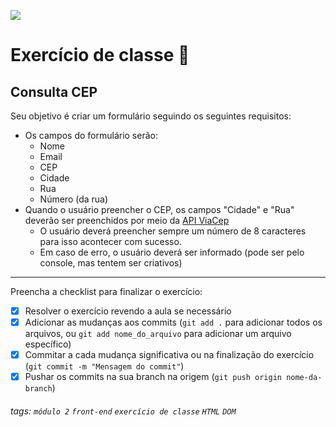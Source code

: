 ![](https://i.imgur.com/xG74tOh.png)

# Exercício de classe 🏫

## Consulta CEP

Seu objetivo é criar um formulário seguindo os seguintes requisitos:
- Os campos do formulário serão:
    - Nome
    - Email
    - CEP
    - Cidade
    - Rua
    - Número (da rua)
- Quando o usuário preencher o CEP, os campos "Cidade" e "Rua" deverão ser preenchidos por meio da [API ViaCep](https://viacep.com.br)
    - O usuário deverá preencher sempre um número de 8 caracteres para isso acontecer com sucesso.
    - Em caso de erro, o usuário deverá ser informado (pode ser pelo console, mas tentem ser criativos)

---

Preencha a checklist para finalizar o exercício:

- [x] Resolver o exercício revendo a aula se necessário
- [x] Adicionar as mudanças aos commits (`git add .` para adicionar todos os arquivos, ou `git add nome_do_arquivo` para adicionar um arquivo específico)
- [x] Commitar a cada mudança significativa ou na finalização do exercício (`git commit -m "Mensagem do commit"`)
- [x] Pushar os commits na sua branch na origem (`git push origin nome-da-branch`)

###### tags: `módulo 2` `front-end` `exercício de classe` `HTML` `DOM`
